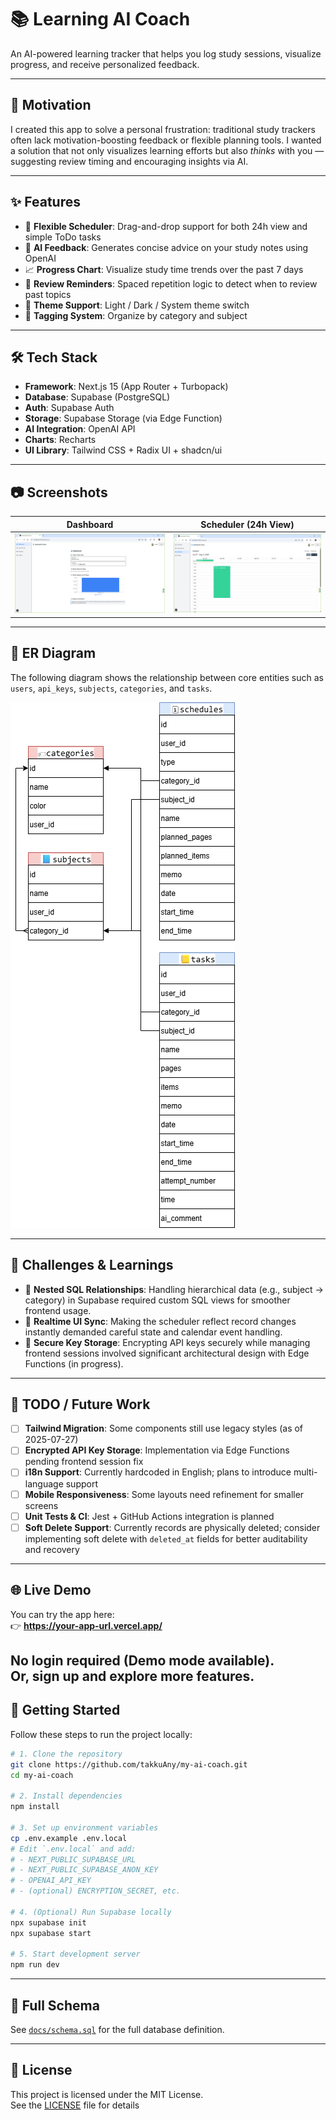 # 📚 Learning AI Coach

An AI-powered learning tracker that helps you log study sessions, visualize progress, and receive personalized feedback.

---

## 🎯 Motivation

I created this app to solve a personal frustration: traditional study trackers often lack motivation-boosting feedback or flexible planning tools. I wanted a solution that not only visualizes learning efforts but also *thinks* with you — suggesting review timing and encouraging insights via AI.

---

## ✨ Features

- 📅 **Flexible Scheduler**: Drag-and-drop support for both 24h view and simple ToDo tasks
- 🧠 **AI Feedback**: Generates concise advice on your study notes using OpenAI
- 📈 **Progress Chart**: Visualize study time trends over the past 7 days
- 🔔 **Review Reminders**: Spaced repetition logic to detect when to review past topics
- 🌙 **Theme Support**: Light / Dark / System theme switch
- 🧾 **Tagging System**: Organize by category and subject

---

## 🛠️ Tech Stack

- **Framework**: Next.js 15 (App Router + Turbopack)
- **Database**: Supabase (PostgreSQL)
- **Auth**: Supabase Auth
- **Storage**: Supabase Storage (via Edge Function)
- **AI Integration**: OpenAI API
- **Charts**: Recharts
- **UI Library**: Tailwind CSS + Radix UI + shadcn/ui

---

## 📷 Screenshots

| Dashboard | Scheduler (24h View) |
|-----------|----------------------|
| ![Dashboard](./docs/dashboard.png) | ![Scheduler](./docs/scheduler.png) |

---

## 🧩 ER Diagram

The following diagram shows the relationship between core entities such as `users`, `api_keys`, `subjects`, `categories`, and `tasks`.

![ER Diagram](./docs/er-diagram.png)

---

## 🧗 Challenges & Learnings

- 🧩 **Nested SQL Relationships**: Handling hierarchical data (e.g., subject → category) in Supabase required custom SQL views for smoother frontend usage.
- 🔄 **Realtime UI Sync**: Making the scheduler reflect record changes instantly demanded careful state and calendar event handling.
- 🔐 **Secure Key Storage**: Encrypting API keys securely while managing frontend sessions involved significant architectural design with Edge Functions (in progress).

---

## 📝 TODO / Future Work

- [ ] **Tailwind Migration**: Some components still use legacy styles (as of 2025-07-27)
- [ ] **Encrypted API Key Storage**: Implementation via Edge Functions pending frontend session fix
- [ ] **i18n Support**: Currently hardcoded in English; plans to introduce multi-language support
- [ ] **Mobile Responsiveness**: Some layouts need refinement for smaller screens
- [ ] **Unit Tests & CI**: Jest + GitHub Actions integration is planned
- [ ] **Soft Delete Support**: Currently records are physically deleted; consider implementing soft delete with `deleted_at` fields for better auditability and recovery
---
## 🌐 Live Demo

You can try the app here:  
👉 **https://your-app-url.vercel.app/**

No login required (Demo mode available).  
Or, sign up and explore more features.
---

## 🚀 Getting Started

Follow these steps to run the project locally:

```bash
# 1. Clone the repository
git clone https://github.com/takkuAny/my-ai-coach.git
cd my-ai-coach

# 2. Install dependencies
npm install

# 3. Set up environment variables
cp .env.example .env.local
# Edit `.env.local` and add:
# - NEXT_PUBLIC_SUPABASE_URL
# - NEXT_PUBLIC_SUPABASE_ANON_KEY
# - OPENAI_API_KEY
# - (optional) ENCRYPTION_SECRET, etc.

# 4. (Optional) Run Supabase locally
npx supabase init
npx supabase start

# 5. Start development server
npm run dev
```
---

## 📄 Full Schema

See [`docs/schema.sql`](./docs/schema.sql) for the full database definition.

---

## 🪪 License

This project is licensed under the MIT License.  
See the [LICENSE](./LICENSE) file for details